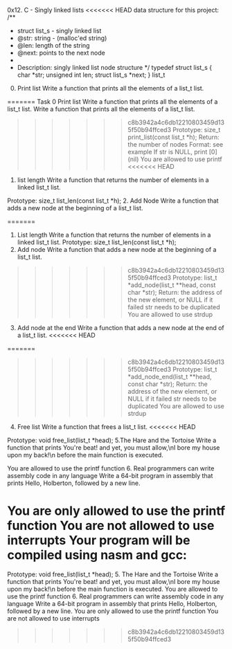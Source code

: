 0x12. C - Singly linked lists
<<<<<<< HEAD
data structure for this project:
/**
 * struct list_s - singly linked list
 * @str: string - (malloc'ed string)
 * @len: length of the string
 * @next: points to the next node
 *
 * Description: singly linked list node structure
 */
typedef struct list_s
{
    char *str;
    unsigned int len;
    struct list_s *next;
} list_t
0. Print list
Write a function that prints all the elements of a list_t list.

=======
Task 0 Print list
Write a function that prints all the elements of a list_t list.
Write a function that prints all the elements of a list_t list.
>>>>>>> c8b3942a4c6db12210803459d135f50b94ffced3
Prototype: size_t print_list(const list_t *h);
Return: the number of nodes
Format: see example
If str is NULL, print [0] (nil)
You are allowed to use printf
<<<<<<< HEAD
1. list length
Write a function that returns the number of elements in a linked list_t list.

Prototype: size_t list_len(const list_t *h);
2. Add Node
Write a function that adds a new node at the beginning of a list_t list.

=======
1. List length
Write a function that returns the number of elements in a linked list_t list.
Prototype: size_t list_len(const list_t *h);
2. Add node
Write a function that adds a new node at the beginning of a list_t list.
>>>>>>> c8b3942a4c6db12210803459d135f50b94ffced3
Prototype: list_t *add_node(list_t **head, const char *str);
Return: the address of the new element, or NULL if it failed
str needs to be duplicated
You are allowed to use strdup
3. Add node at the end
Write a function that adds a new node at the end of a list_t list.
<<<<<<< HEAD

=======
>>>>>>> c8b3942a4c6db12210803459d135f50b94ffced3
Prototype: list_t *add_node_end(list_t **head, const char *str);
Return: the address of the new element, or NULL if it failed
str needs to be duplicated
You are allowed to use strdup
4. Free list
Write a function that frees a list_t list.
<<<<<<< HEAD

Prototype: void free_list(list_t *head);
5.The Hare and the Tortoise
Write a function that prints You're beat! and yet, you must allow,\nI bore my house upon my back!\n before the main function is executed.

You are allowed to use the printf function
6. Real programmers can write assembly code in any language
Write a 64-bit program in assembly that prints Hello, Holberton, followed by a new line.

You are only allowed to use the printf function
You are not allowed to use interrupts
Your program will be compiled using nasm and gcc:
=======
Prototype: void free_list(list_t *head);
5. The Hare and the Tortoise
Write a function that prints You're beat! and yet, you must allow,\nI bore my house upon my back!\n before the main function is executed.
You are allowed to use the printf function
6. Real programmers can write assembly code in any language
Write a 64-bit program in assembly that prints Hello, Holberton, followed by a new line.
You are only allowed to use the printf function
You are not allowed to use interrupts
>>>>>>> c8b3942a4c6db12210803459d135f50b94ffced3
